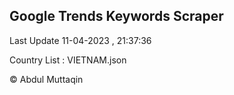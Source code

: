 

## Google Trends Keywords Scraper 
 
Last Update 11-04-2023 , 21:37:36

Country List :
VIETNAM.json



© Abdul Muttaqin 
